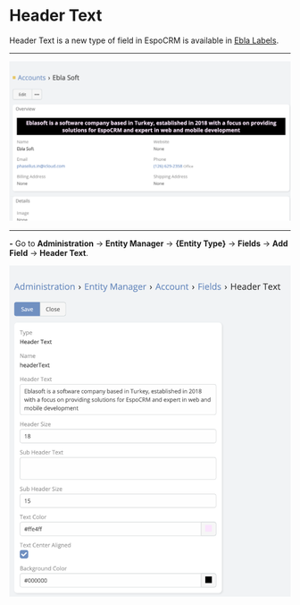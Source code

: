 # Header Text

Header Text is a new type of field in EspoCRM is available
in  [Ebla Labels](https://www.eblasoft.com.tr/espocrm-extension-page/labels-cells).

---


![header-text](../../_static/images/espocrm-extensions/labels-cells/header-text.png)

---
**-** Go to **Administration** -> **Entity Manager** -> **{Entity Type}** -> **Fields** -> **Add Field** -> **Header Text**.

![header-text](../../_static/images/espocrm-extensions/labels-cells/header-text-op.png)